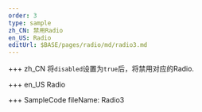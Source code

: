 ```yaml
--- 
order: 3
type: sample
zh_CN: 禁用Radio
en_US: Radio
editUrl: $BASE/pages/radio/md/radio3.md
---
```


+++ zh_CN
将<Code>disabled</Code>设置为<Code>true</Code>后，将禁用对应的Radio.

+++ en_US
Radio

+++ SampleCode
fileName: Radio3
